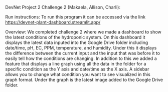 DevNet Project 2 Challenge 2 (Makaela, Allison, Charli):

Run instructions:
To run this program it can be accessed via the link https://devnet-plant-dashboard.streamlit.app/

Overview:
We completed challenge 2 where we made a dashboard to show the latest conditions of the hydroponic system. On this dashboard it displays the latest data inputed into the Google Drive folder including date/time, pH, EC, PPM, temperature, and humidity. Under this it displays the difference between the current input and the input that was before it to easily tell how the conditions are changing. In addition to this we added a feature that displays a line graph using all the data in the folder for a specific condition as the Y axis and date/time as the X axis. A sidebar  allows you to change what condition you want to see visualized in this graph format. Under the graph is the latest image added to the Google Drive folder.  